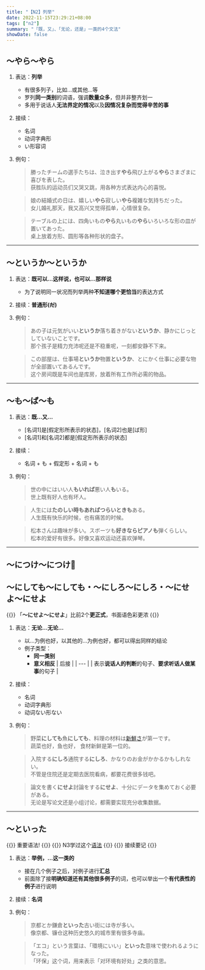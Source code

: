```yaml
---
title: "【N2】列举"
date: 2022-11-15T23:29:21+08:00
tags: ["n2"]
summary: "「既，又」、「无论，还是」一类的4个文法"
showDate: false
---
```


## 〜やら〜やら
1. 表达：**列举**
    - 有很多列子，比如...或其他...等
    - 罗列**同一类别**的词语，强调**数量众多**，但并非整齐划一
    - 多用于说话人**无法界定的情况**以及**因情况复杂而觉得辛苦的事**
2. 接续：
    - 名词
    - 动词字典形
    - い形容词
3. 例句：
    > 勝ったチームの選手たちは、泣き出す**やら**飛び上がる**やら**さまざまに喜びを表した。  
    获胜队的运动员们又哭又跳，用各种方式表达内心的喜悦。

    > 娘の結婚式の日は、嬉しい**やら**寂しい**やら**複雑な気持ちだった。  
    女儿婚礼那天，我又高兴又觉得孤单，心情很复杂。

    > テーブルの上には、四角いもの**やら**丸いもの**やら**いろいろな形の皿が置いてあった。  
    桌上放着方形、圆形等各种形状的盘子。

---
## 〜というか〜というか
1. 表达：**既可以...这样说，也可以...那样说**
    - 为了说明同一状况而列举两种**不知道哪个更恰当**的表达方式
2. 接续：**普通形(~~だ~~)**
3. 例句：
    > あの子は元気がいい**というか**落ち着きがない**というか**、静かにじっとしていないことです。  
    那个孩子是精力充沛呢还是不稳重呢，一刻都安静不下来。

    > この部屋は、仕事場**というか**物置**というか**、とにかく仕事に必要な物が全部置いてあるんです。  
    这个房间既是车间也是库房，放着所有工作所必需的物品。

---
## 〜も〜ば〜も
1. 表达：**既...又...**
    - [名词1]是[假定形所表示的状态]，[名词2]也是[ば形]
    - [名词1]和[名词2]都是[假定形所表示的状态]
1. 接续：
    - 名词 + も + 假定形 + 名词 + も
2. 例句：
    > 世の中にはいい人**もいれば**悪い人**も**いる。  
    世上既有好人也有坏人。

    > 人生には**たのしい時もあればつらいときも**ある。  
    人生既有快乐的时候，也有痛苦的时候。

    > 松本さんは趣味が多い。スボーツも**好きならピアノも**弾くらしい。  
    松本的爱好有很多。好像又喜欢运动还喜欢弹琴。

---
## 〜につけ〜につけ📍
## 〜にしても〜にしても・〜にしろ〜にしろ・〜にせよ〜にせよ
{{<alert>}}
「**〜にせよ〜にせよ**」比前2个**更正式**，书面语色彩更浓
{{</alert>}}
1. 表达：**无论...无论...**
    - 以...为例也好，以其他的...为例也好，都可以得出同样的结论
    - 例子类型：
        - **同一类别**
        - **意义相反**
    | 后接 |
    | --- |
    | 表示**说话人的判断**的句子、**要求听话人做某事**的句子 |
2. 接续：
    - 名词
    - 动词字典形
    - 动词ない形ない
3. 例句：
    > 野菜**にしても**魚**にしても**、料理の材料は[新鮮さ](/minnano/40/#い形容词いさ)が第一です。  
    蔬菜也好，鱼也好， 食材新鲜是第一位的。

    > 入院する**にしろ**通院する**にしろ**、かなりのお金がかかるかもしれない。  
    不管是住院还是定期去医院看病，都要花费很多钱吧。

    > 論文を書く**にせよ**討論をする**にせよ**、十分にデータを集めておく必要がある。  
    无论是写论文还是小组讨论，都需要实现充分收集数据。

---
## 〜といった
{{<badge>}}
重要语法!
{{</badge>}}
{{<alert>}}
N3学过这个[语法](/n3/stc-3/#といった举例)
{{</alert>}}
{{<alert>}}
接续要记
{{</alert>}}
1. 表达：**举例，...这一类的**
    - 接在几个例子之后，对例子进行**汇总**
    - 前面除了接**明确知道还有其他很多例子**的词，也可以举出一个**有代表性的例子**进行说明
2. 接续：**名词**
3. 例句：
    > 京都とか鎌倉**といった**古い街には寺が多い。  
    像京都、镰仓这种历史悠久的城市里有很多寺庙。

    > 「エコ」という言葉は、「環境にいい」**といった**意味で使われるようになった。  
    「环保」这个词，用来表示「对环境有好处」之类的意思。